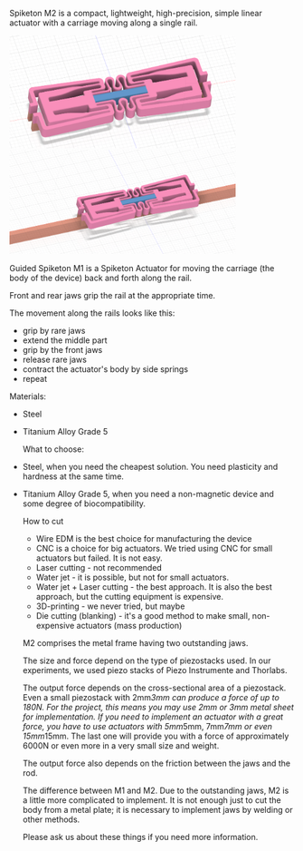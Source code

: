 Spiketon M2 is a compact, lightweight, high-precision, simple linear actuator with a carriage moving along a single rail.


<img src="images/Screen Shot 2024-03-09 at 18.23.22.png" alt="Spiketon M2" width="400">
<img src="images/Screen Shot 2024-03-09 at 18.24.09.png" alt="Spiketon M2 with a rail" width="400">

Guided Spiketon M1 is a Spiketon Actuator for moving the carriage (the body of the device) back and forth along the rail. 

Front and rear jaws grip the rail at the appropriate time. 


The movement along the rails looks like this:

- grip by rare jaws
- extend the middle part
- grip by the front jaws
- release rare jaws
- contract the actuator's body by side springs
- repeat

Materials:
 - Steel
 - Titanium Alloy Grade 5


   
   What to choose:
- Steel, when you need the cheapest solution. You need plasticity and hardness at the same time.
- Titanium Alloy Grade 5, when you need a non-magnetic device and some degree of biocompatibility.


  How to cut
  - Wire EDM is the best choice for manufacturing the device
  - CNC is a choice for big actuators. We tried using CNC for small actuators but failed. It is not easy.
  - Laser cutting - not recommended
  - Water jet - it is possible, but not for small actuators.
  - Water jet + Laser cutting - the best approach. It is also the best approach, but the cutting equipment is expensive.
  - 3D-printing - we never tried, but maybe
  - Die cutting (blanking) -  it's a good method to make small, non-expensive actuators (mass production)

  M2 comprises the metal frame having two outstanding jaws.
  
  

  The size and force depend on the type of piezostacks used.
   In our experiments, we used piezo stacks of Piezo Instrumente and Thorlabs.

  The output force depends on the cross-sectional area of a piezostack. Even a small piezostack with 2mm*3mm can produce a force of up to 180N. For the project, this means you may use 2mm or 3mm metal sheet for implementation. If you need to implement an actuator with a great force, you have to use actuators with 5mm*5mm, 7mm*7mm or even 15mm*15mm. The last one will provide you with a force of approximately 6000N or even more in a very small size and weight.

  The output force also depends on the friction between the jaws and the rod.

  The difference between M1 and M2. Due to the outstanding jaws, M2 is a little more complicated to implement. It is not enough just to cut the body from a metal plate; it is necessary to implement jaws by welding or other methods. 

    Please ask us about these things if you need more information.
